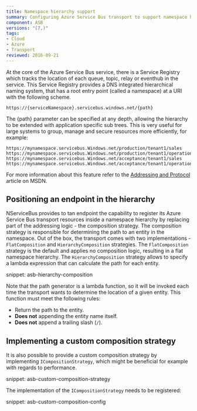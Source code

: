 ```yaml
---
title: Namespace hierarchy support
summary: Configuring Azure Service Bus transport to support namespace hierarchies.
component: ASB
versions: "[7,)"
tags:
- Cloud
- Azure
- Transport
reviewed: 2016-09-21
---
```


At the core of the Azure Service Bus service, there is a Service Registry which tracks the location of each queue, topic, relay or eventhub in the service. This Service Registry provides a DNS integrated hierarchical naming system, that has a root entry point (called a namespace) at a URI with the following scheme.

```no-highlight
https://{serviceNamespace}.servicebus.windows.net/{path}
```

The {path} parameter can be specified at any depth, allowing the hierarchy to be extended with application specific sub trees. This is very useful for large systems to group, manage and secure resources more efficiently, for example:

```no-highlight
https://mynamespace.servicebus.Windows.net/production/tenant1/sales
https://mynamespace.servicebus.Windows.net/production/tenant1/operations
https://mynamespace.servicebus.Windows.net/acceptance/tenant1/sales
https://mynamespace.servicebus.Windows.net/acceptance/tenant1/operations
```

For more information about this feature refer to the [Addressing and Protocol](https://msdn.microsoft.com/en-us/library/azure/hh780781.aspx) article on MSDN.


## Positioning an endpoint in the hierarchy

NServiceBus provides to tan endpoint the capability to register its Azure Service Bus transport resources inside a namespace hierarchy by replacing part of the addressing logic - the composition strategy. The composition strategy is responsible for determining the path to an entity in the namespace. Out of the box, the transport comes with two implementations - `FlatComposition` and `HierarchyComposition` strategies. The `FlatComposition` strategy is the default and applies no composition logic, resulting in a flat namespace hierarchy. The `HierarchyComposition` strategy allows to specify a lambda expression that can calculate the path for each entity.

snippet: asb-hierarchy-composition

Note that the path generator is a lambda function, so it will be invoked each time the transport wants to determine the location of a given entity. This function must meet the following rules:

 * Return the path to the entity.
 * **Does not** appending the entity name itself.
 * **Does not** append a trailing slash (`/`).


## Implementing a custom composition strategy

It is also possible to provide a custom composition strategy by implementing `ICompositionStrategy`, which might be beneficial for example with regards to performance.

snippet: asb-custom-composition-strategy

The implementation of the `ICompositionStrategy` needs to be registered:

snippet: asb-custom-composition-config
